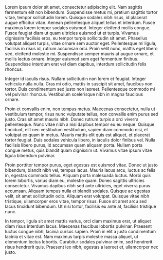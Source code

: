 Lorem ipsum dolor sit amet, consectetur adipiscing elit. Nam sagittis fermentum elit non bibendum. Suspendisse metus mi, pretium sagittis tortor vitae, tempor sollicitudin lorem. Quisque sodales nibh risus, id placerat augue efficitur vitae. Aenean pellentesque aliquet tellus et interdum. Fusce maximus lorem tempor sodales euismod. Integer eleifend mollis congue. Fusce feugiat diam ut quam ultricies euismod ut et turpis. Vivamus dignissim facilisis eros, eu tempor turpis sollicitudin sit amet. Phasellus volutpat aliquet turpis, vitae ornare sem auctor eget. Pellentesque mi ligula, facilisis in risus id, rutrum accumsan orci. Proin velit nunc, mattis eget libero sed, eleifend molestie mi. Suspendisse semper mauris at augue ornare, et mollis lectus ornare. Integer euismod sem eget fermentum finibus. Suspendisse interdum erat vel diam dapibus, interdum sollicitudin felis rhoncus.

Integer id iaculis risus. Nullam sollicitudin non lorem et feugiat. Integer vehicula nulla nulla. Cras mi odio, mattis in suscipit sit amet, faucibus non tortor. Duis condimentum sed justo non laoreet. Pellentesque commodo mi vel pulvinar rhoncus. Vestibulum scelerisque nibh in magna faucibus ornare.

Proin et convallis enim, non tempus metus. Maecenas consectetur, nulla ut vestibulum tempor, risus nunc vulputate tellus, non convallis enim purus sed justo. Cras sit amet mauris nibh. Donec rutrum turpis a orci viverra pellentesque. Nunc vitae nibh a nisi dapibus tempor eu eu neque. Quisque tincidunt, elit nec vestibulum vestibulum, sapien diam commodo nisi, et volutpat ex quam in metus. Mauris mattis elit quis est aliquet, et placerat tortor feugiat. Duis sodales vehicula libero, in iaculis dolor finibus vel. Nulla facilisis libero purus, id accumsan quam aliquam porta. Nullam porta congue metus, quis blandit quam dignissim ut. Vivamus vitae ipsum vitae ligula bibendum pulvinar.

Proin porttitor tempor purus, eget egestas est euismod vitae. Donec ut justo bibendum, blandit nibh vel, tempus lacus. Mauris lacus arcu, luctus ac felis in, egestas commodo tellus. Aliquam porta malesuada luctus. Morbi quis lorem lobortis, varius diam eu, molestie quam. Donec sagittis ultricies consectetur. Vivamus dapibus nibh sed ante ultricies, eget viverra purus accumsan. Aliquam tempus nulla et blandit sodales. Quisque ac egestas velit, sit amet sollicitudin odio. Aliquam erat volutpat. Quisque vitae nibh tristique, ullamcorper eros vitae, tempor risus. Fusce sit amet arcu sed lacus tincidunt bibendum. Ut nisi tortor, facilisis eu ante at, facilisis tristique nunc.

In tempor, ligula sit amet mattis varius, orci diam maximus erat, ut aliquet diam risus interdum lacus. Maecenas faucibus lobortis pulvinar. Praesent luctus congue nibh, lacinia cursus sapien. Proin in elit a justo condimentum lacinia et vitae est. Nam maximus turpis molestie massa aliquet, ut elementum lectus lobortis. Curabitur sodales pulvinar enim, sed hendrerit risus hendrerit quis. Praesent leo nibh, egestas a laoreet et, ullamcorper nec justo.